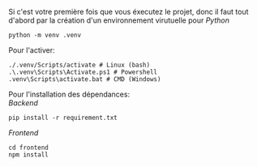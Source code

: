 Si c'est votre première fois que vous éxecutez le projet, donc il faut tout d'abord par la création d'un environnement virutuelle pour *Python*
```
python -m venv .venv
```

Pour l'activer:
```
./.venv/Scripts/activate # Linux (bash)
.\.venv\Scripts\Activate.ps1 # Powershell
.venv\Scripts\activate.bat # CMD (Windows)
```

Pour l'installation des dépendances:  
*Backend*
```
pip install -r requirement.txt
```

*Frontend*
```
cd frontend
npm install
```